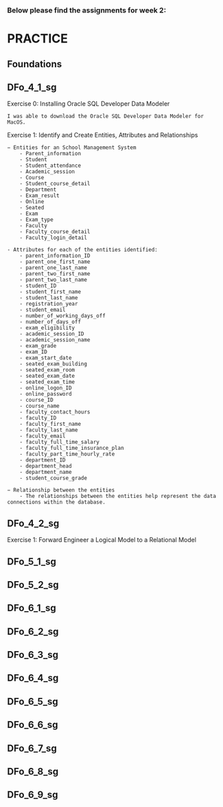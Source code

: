 ### Below please find the assignments for week 2:

# PRACTICE
## Foundations 
## DFo_4_1_sg

Exercise 0: Installing Oracle SQL Developer Data Modeler

    I was able to download the Oracle SQL Developer Data Modeler for MacOS. 

Exercise 1: Identify and Create Entities, Attributes and Relationships

    − Entities for an School Management System
        - Parent_information
        - Student
        - Student_attendance
        - Academic_session
        - Course
        - Student_course_detail
        - Department
        - Exam_result
        - Online
        - Seated
        - Exam
        - Exam_type
        - Faculty
        - Faculty_course_detail
        - Faculty_login_detail
    
    - Attributes for each of the entities identified:
        - parent_information_ID
        - parent_one_first_name
        - parent_one_last_name
        - parent_two_first_name
        - parent_two_last_name
        - student_ID
        - student_first_name
        - student_last_name
        - registration_year
        - student_email
        - number_of_working_days_off
        - number_of_days_off
        - exam_eligibility
        - academic_session_ID
        - academic_session_name
        - exam_grade
        - exam_ID
        - exam_start_date
        - seated_exam_building
        - seated_exam_room
        - seated_exam_date
        - seated_exam_time
        - online_logon_ID
        - online_password
        - course_ID
        - course_name
        - faculty_contact_hours
        - faculty_ID
        - faculty_first_name
        - faculty_last_name
        - faculty_email
        - faculty_full_time_salary
        - faculty_full_time_insurance_plan
        - faculty_part_time_hourly_rate
        - department_ID
        - department_head
        - department_name
        - student_course_grade

    − Relationship between the entities
        - The relationships between the entities help represent the data connections within the database.

## DFo_4_2_sg
Exercise 1: Forward Engineer a Logical Model to a Relational Model

## DFo_5_1_sg

## DFo_5_2_sg
## DFo_6_1_sg
## DFo_6_2_sg
## DFo_6_3_sg
## DFo_6_4_sg
## DFo_6_5_sg
## DFo_6_6_sg
## DFo_6_7_sg
## DFo_6_8_sg
## DFo_6_9_sg